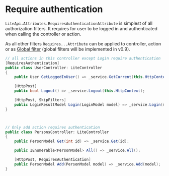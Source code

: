 ﻿---
Author: stanac
CreatedDate: 2017-04-15
Title: Require authentication
RenderTitle: false
IsHtml: false
Id: require-authentication
ParentPageId: authorization
---

# Require authentication

`LiteApi.Attributes.RequiresAuthenticationAttribute` is simplest of all
authorization filters. It requires for user to be logged in and authenticated
when calling the controller or action.

As all other filters `Requires...Attribute` can be applied to 
controller, action or as [Global filter](/docs/global-filters) (global filters will be implemented in v0.9).

```csharp
// all actions in this controller except Login require authentication
[RequiresAuthentication]
public class UserController: LiteController
{
    public User GetLoggedInUser() => _service.GetCurrent(this.HttpContext);

    [HttpPost]
    public bool Logout() => _service.Logout(this.HttpContext);

    [HttpPost, SkipFilters]
    public LoginResultModel Login(LoginModel model) => _service.Login(model, this.HttpContext);
}



// Only add action requires authentication
public class PersonsController: LiteController
{
    public PersonModel Get(int id) => _service.Get(id);

    public IEnumerable<PersonModel> All() => _service.All();

    [HttpPost, RequiresAuthentication]
    public PersonModel Add(PersonModel model) => _service.Add(model);
}
```